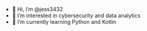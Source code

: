 - 👋 Hi, I’m @jess3432
- 👀 I’m interested in cybersecurity and data analytics
- 🌱 I’m currently learning Python and Kotlin

<!---
jess3432/jess3432 is a ✨ special ✨ repository because its `README.md` (this file) appears on your GitHub profile.
You can click the Preview link to take a look at your changes.
--->
